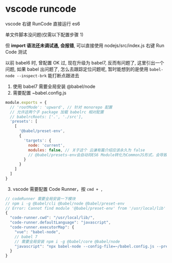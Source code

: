 # vscode runcode

vscode 右键 RunCode 直接运行 es6

单文件脚本没问题(仅需以下配置步骤 1)

但 **import 语法还未调试通, 会报错**, 可以直接使用 nodejs/src/index.js 右键 Run Code 测试

以前 babel6 时, 曾配置 OK 过, 现在升级为 babel7, 反而有问题了, 这里引出一个问题, 如果 babel 出问题了, 怎么去跟踪定位问题呢, 暂时能想到的是使用 `babel-node --inspect-brk` 能打断点跟进去

1. 使用 babel7 需要全局安装 @babel/node
2. 需要配置 ~babel.config.js

```js
module.exports = {
  // 'rootMode': 'upward', // 针对 monorepo 配置
  // 允许这两个子 package 加载 babelrc 相对配置
  // babelrcRoots: ['.', './src'],
  'presets': [
    [
      '@babel/preset-env',
      {
        'targets': {
          node: 'current',
          modules: false, // 关于这个 云谦有篇介绍应该永久为 false
          // @babel/presets-env会自动将ES6 Module转化为CommonJS形式，会导致Webpack中的tree-shaking特性失效，而将modules配置为false后会禁用模块化语句的转化，将Module的语法交给Webpack本身去处理，来避免这一问题的发生。
        }
      }
    ]
  ]
}
```

3. vscode 需要配置 Code Runner，按 `cmd + ,`

```js
// codeRunner 需要全局安装一下模块
// npm i -g @babel/cli @babel/node @babel/preset-env
// Error: Cannot find module '@babel/preset-env' from '/usr/local/lib' 报此错误需要改为当前项目为根目录再执行右键Run Code 或配置 `"code-runner.cwd": "/usr/local/lib/",`
{
  "code-runner.cwd": "/usr/local/lib/",
  "code-runner.defaultLanguage": "javascript",
  "code-runner.executorMap": {
    "vue": "babel-node",
    // babel 7
    // 需要全局安装 npm i -g @babel/core @babel/node
    "javascript": "npx babel-node --config-file=~/babel.config.js --presets=@babel/preset-env"
  }
}
```

